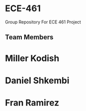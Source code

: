 # ECE-461
Group Repository For ECE 461 Project

## Team Members
# Miller Kodish
# Daniel Shkembi
# Fran Ramirez
